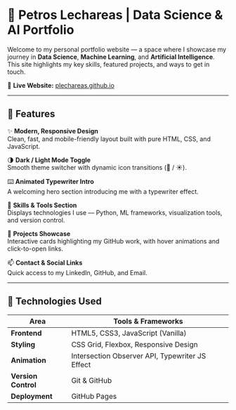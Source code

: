 # 🌌 Petros Lechareas | Data Science & AI Portfolio

Welcome to my personal portfolio website — a space where I showcase my journey in **Data Science**, **Machine Learning**, and **Artificial Intelligence**.  
This site highlights my key skills, featured projects, and ways to get in touch.

🔗 **Live Website:** [plechareas.github.io](https://plechareas.github.io)

---

## 🚀 Features

✨ **Modern, Responsive Design**  
Clean, fast, and mobile-friendly layout built with pure HTML, CSS, and JavaScript.

🌗 **Dark / Light Mode Toggle**  
Smooth theme switcher with dynamic icon transitions (🌙 / ☀️).

⌨️ **Animated Typewriter Intro**  
A welcoming hero section introducing me with a typewriter effect.

🧠 **Skills & Tools Section**  
Displays technologies I use — Python, ML frameworks, visualization tools, and version control.

💼 **Projects Showcase**  
Interactive cards highlighting my GitHub work, with hover animations and click-to-open links.

📫 **Contact & Social Links**  
Quick access to my LinkedIn, GitHub, and Email.

---

## 🧩 Technologies Used

| Area | Tools & Frameworks |
|------|--------------------|
| **Frontend** | HTML5, CSS3, JavaScript (Vanilla) |
| **Styling** | CSS Grid, Flexbox, Responsive Design |
| **Animation** | Intersection Observer API, Typewriter JS Effect |
| **Version Control** | Git & GitHub |
| **Deployment** | GitHub Pages |
